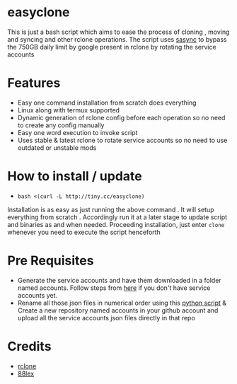 # easyclone
This is just a bash script which aims to ease the process of cloning , moving and syncing and other rclone operations.
The script uses [sasync](https://github.com/88lex/sasync) to bypass the 750GB daily limit by google present in rclone by rotating the service accounts

# Features
* Easy one command installation from scratch does everything
* Linux along with termux supported
* Dynamic generation of rclone config before each operation so no need to create any config manually
* Easy one word execution to invoke script
* Uses stable & latest rclone to rotate service accounts so no need to use outdated or unstable mods

# How to install / update
* ```bash <(curl -L http://tiny.cc/easyclone)```

Installation is as easy as just running the above command . It will setup everything from scratch . Accordingly run it at a later stage to update script and binaries as and when needed.
Proceeding installation, just enter ```clone``` whenever you need to execute the script henceforth 

# Pre Requisites
* Generate the service accounts and have them downloaded in a folder named accounts. Follow steps from [here](https://github.com/smartass08/Service-Accounts-to-Google-groups/blob/master/README.md) if you don't have service accounts yet.
* Rename all those json files in numerical order using this [python script](https://del.dog/raw/saRename) & Create a new repository named accounts in your github account and upload all the service accounts json files directly in that repo 

# Credits
* [rclone](https://github.com/rclone/rclone)
* [88lex](https://github.com/88lex/sasync)    

